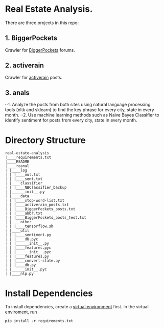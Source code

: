 # Real Estate Analysis.
There are three projects in this repo:
## 1. BiggerPockets
Crawler for [BiggerPockets](https://www.biggerpockets.com/forums) forums.
## 2. activerain
Crawler for [activerain](http://activerain.com/bloghome) posts.
## 3. anals
⋅⋅1. Analyze the posts from both sites using natural language processing tools (nltk and sklearn) to find the key phrase for every city, state in every month.
⋅⋅2. Use machine learning methods such as Naive Bayes Classifier to identify sentiment for posts from every city, state in every month.

# Directory Structure
```
real-estate-analysis
|____requirements.txt
|____README
|____reanal
| |____log
| | |____out.txt
| | |____sent.txt
| |____classifier
| | |____NBClassifier_backup
| |______init__.py
| |____data
| | |____stop-word-list.txt
| | |____activerain_posts.txt
| | |____BiggerPockets_posts.txt
| | |____abbr.txt
| | |____BiggerPockets_posts_test.txt
| |____other
| | |____tensorflow.sh
| |____util
| | |____sentiment.py
| | |____db.pyc
| | |______init__.py
| | |____features.pyc
| | |______init__.pyc
| | |____features.py
| | |____convert-state.py
| | |____db.py
| |______init__.pyc
| |____nlp.py
```

# Install Dependencies
To install dependencies, create a [virtual environment](https://virtualenv.pypa.io/en/stable/userguide/) first. In the virtual enviroment, run
```
pip install -r requirements.txt
```

